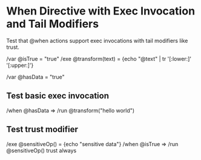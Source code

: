 # When Directive with Exec Invocation and Tail Modifiers

Test that @when actions support exec invocations with tail modifiers like trust.

/var @isTrue = "true"
/exe @transform(text) = {echo "@text" | tr '[:lower:]' '[:upper:]'}

/var @hasData = "true"

## Test basic exec invocation
/when @hasData => /run @transform("hello world")

## Test trust modifier
/exe @sensitiveOp() = {echo "sensitive data"}
/when @isTrue => /run @sensitiveOp() trust always